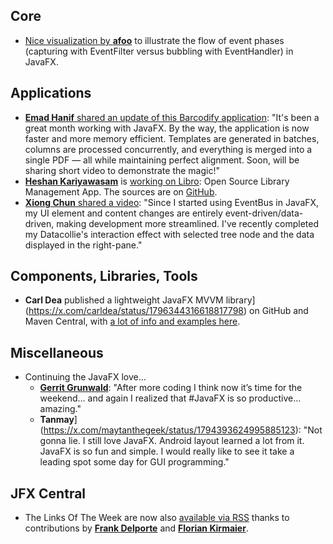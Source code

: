 ## Core

* [Nice visualization by **afoo**](https://x.com/afoo_me/status/1795340765469855915) to illustrate the flow of event phases (capturing with EventFilter versus bubbling with EventHandler) in JavaFX.

## Applications

* [**Emad Hanif** shared an update of this Barcodify application](https://www.linkedin.com/posts/emad-hanif-00b4aa227_javafx-activity-7201626665133785090-eHOS/): "It's been a great month working with JavaFX. By the way, the application is now faster and more memory efficient. Templates are generated in batches, columns are processed concurrently, and everything is merged into a single PDF — all while maintaining perfect alignment. Soon, will be sharing short video to demonstrate the magic!"
* [**Heshan Kariyawasam**](https://x.com/Heshantk) is [working on Libro](https://www.linkedin.com/posts/heshanthenura_java-javafx-library-activity-7200502273158885376-uak0/): Open Source Library Management App. The sources are on [GitHub](https://github.com/heshanthenura/Libro).
* [**Xiong Chun** shared a video](https://x.com/DaXiong008/status/1795857529894781252): "Since I started using EventBus in JavaFX, my UI element and  content changes are entirely event-driven/data-driven, making development more streamlined. I've recently completed my Datacollie's interaction effect with selected tree node and the data displayed in the right-pane."

## Components, Libraries, Tools

* **Carl Dea** published a lightweight JavaFX MVVM library](https://x.com/carldea/status/1796344316618817798) on GitHub and Maven Central, with [a lot of info and examples here](https://github.com/carldea/cognitive/wiki).

## Miscellaneous

* Continuing the JavaFX love...
  * [**Gerrit Grunwald**](https://x.com/hansolo_/status/1794086894008930686): "After more coding I think now it’s time for the weekend... and again I realized that #JavaFX is so productive... amazing."
  * **Tanmay**](https://x.com/maytanthegeek/status/1794393624995885123): "Not gonna lie. I still love JavaFX. Android layout learned a lot from it. JavaFX is so fun and simple. I would really like to see it take a leading spot some day for GUI programming."
    
## JFX Central

* The Links Of The Week are now also [available via RSS](https://www.jfx-central.com/lotw/rss.xml) thanks to contributions by [**Frank Delporte**](https://x.com/FrankDelporte) and [**Florian Kirmaier**](https://x.com/FlorianKirmaier).
